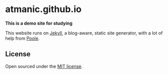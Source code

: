 # atmanic.github.io
**This is a demo site for studying**

This website runs on [Jekyll](http://jekyllrb.com/), a blog-aware, static site generator, with a lot of help from [Poole](http://getpoole.com/).


## License

Open sourced under the [MIT license](LICENSE.md).

